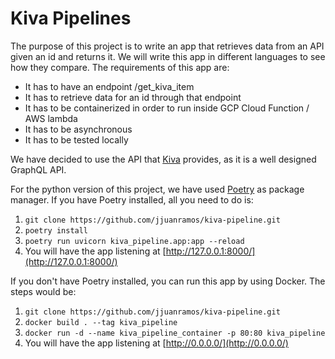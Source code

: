 # Kiva Pipelines

The purpose of this project is to write an app that retrieves data from an API given an id and returns it. We will write this app in different languages to see how they compare. The requirements of this app are:

- It has to have an endpoint /get_kiva_item
- It has to retrieve data for an id through that endpoint
- It has to be containerized in order to run inside GCP Cloud Function / AWS lambda
- It has to be asynchronous
- It has to be tested locally

We have decided to use the API that [Kiva](https://www.kiva.org/build) provides, as it is a well designed GraphQL API.

For the python version of this project, we have used [Poetry](https://python-poetry.org/) as package manager. If you have Poetry installed, all you need to do is:

1. `git clone https://github.com/jjuanramos/kiva-pipeline.git`
2. `poetry install`
3. `poetry run uvicorn kiva_pipeline.app:app --reload`
4. You will have the app listening at [http://127.0.0.1:8000/](http://127.0.0.1:8000/)

If you don't have Poetry installed, you can run this app by using Docker. The steps would be:

1. `git clone https://github.com/jjuanramos/kiva-pipeline.git`
2. `docker build . --tag kiva_pipeline`
3. `docker run -d --name kiva_pipeline_container -p 80:80 kiva_pipeline`
4. You will have the app listening at [http://0.0.0.0/](http://0.0.0.0/)